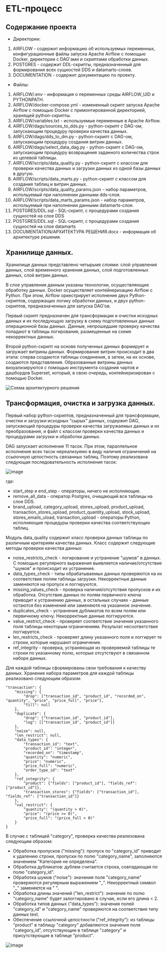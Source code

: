 # ETL-процесс

## Содержание проекта
* Директории:
1. AIRFLOW - содержит информацию об используемых переменных, конфигурационные файлы запуска Apache Airflow с помощью Docker, директории с DAG'ами и скриптами обработки данных.
2. POSTGRES - содержит DDL-скрипты, предназначенный для формирования всех сущностей DDS и datamarts-слоев.
4. DOCUMENTATION - содержит документацию по проекту.
* Файлы:
1. AIRFLOW/.env - информация о переменных среды AIRFLOW_UID и PYTHONPATH.
2. AIRFLOW/docker-compose.yml - измененный скрипт запуска Apache Airflow с помощью Docker с примонтированной директорией, хранящей python-скрипты.
3. AIRFLOW/variables.txt - используемые переменные в Apache Airflow.
4. AIRFLOW/dags/sources_to_dds.py - python-скрипт с DAG-ом, запускающим процедуру проверки качества данных.
5. AIRFLOW/dags/dds_to_dm.py - python-скрипт с DAG-ом, запускающим процедуру создания витрин данных.
6. AIRFLOW/dags/select_data_dag.py - python-скрипт с DAG-ом, запускающим процедуру возвращения заданного количества строк из целевой таблицы.
8. AIRFLOW/scripts/data_quality.py - python-скрипт с классом для проверки качества данных и загрузки данных из одной базы данных в другую.
9. AIRFLOW/scripts/data_marts.py - python-скрипт с классом для создания таблиц и витрин данных.
10. AIRFLOW/scripts/data_quality_params.json - набор параметров, испольуемый при наполнении данными dds-слоя.
11. AIRFLOW/scripts/data_marts_params.json - набор параметров, испольуемый при наполнении данными datamarts-слоя.
12. POSTGRES/DDL.sql - SQL-скрипт, с процедурами создания сущностей на слое DDS
13. POSTGRES/DDL.sql - SQL-скрипт, с процедурами создания сущностей на слое datamarts
14. DOCUMENTATION/АРХИТЕКТУРА РЕШЕНИЯ.docx - информация об архитектуре решения.

## Хранилище данных.
Хранилище данных представлено четырьмя слоями: слой управления данных, слой временного хранения данных,
слой подготовленных данных, слой витрин данных.

В слое управления данным указаны технологии, осуществляющие обработку данных. Docker осуществляет контейнеризацию Airflow с Python. При этом, Airflow оркестрирует исполнение двух Python-скриптов, содержащих логику обработки данных, и двух python-скриптов, предназначенных для запуска DAG’ов.

Первый скрипт предназначен для трансформации и очистки исходных данных и их последующую загрузку в схему подготовленных данных операционной базы данных. Данные, непрошедшие проверку качества попадают в таблицы логирования, размещенные на схеме некорректных данных.

Второй python-скрипт на основе полученных данных формирует и загружает витрины данных. Формирование витрин происходит в два этапа: сперва создаются таблицы соединения, а затем, на их основе, создаются представления. Образованные витрины данных визуализируются с помощью инструмента создания чартов и дашбордов Superset, который, в свою очередь, контейнеризирован с помощью Docker.



![Схема архитектурного решения](https://github.com/asetimankulov/internship/assets/98170451/52a84b9c-4a53-4255-94b0-24d0a8ed59cf)



## Трансформация, очистка и загрузка данных.

Первый набор python-скриптов, предназначенный для трансформации, очистки и загрузки исходных "сырых" данных, содержит DAG, запускающий процедуры
проверки качества загружаемых данных и их преобразования, и файл с классом проверки качества данных и процедурами загрузки и обработки данных.

DAG запускает исполнение 11 тасок. При этом, параллельное исполнение всех тасок нереализуемо в виду наличия ограничений на ссылочную целостность
связанных таблиц. Поэтому реализована следующая последовательность исполнения тасок:



![image](https://github.com/asetimankulov/internship/assets/98170451/631dce83-f961-49c1-99c1-703f14c922ce)



где:
* start_step и end_step - операторы, ничего не исполняющие.
* remove_all_data - оператор Postgres, очищающий все таблицы на слое DDS.
* brand_upload, category_upload, stores_upload, product_upload, transaction_stores_upload, product_quantity_upload, stock_upload, stores_emails_uload, transaction_upload - операторы Python, исполняющие процедуры проверки качества соответствующих таблиц.


Модуль data_quality содержит класс проверки данных таблицы по различным критериям качества данных.
Класс содержит следующие методы проверки качества данных:
* noise_restricts_check - логирование и устранение "шумов" в данных. С помощью регулярного выражения выявляется наличие/отсутствие "шумов"
и происходит их устранение.
* data_types_check - типы обрабатываемых данных проверяются на их соответствие полям таблицы загрузки. Некорректные данные заменяются
на пропуск и логгируются.
* missing_values_check - проверка наличия/отсутствия пропусков и их обработка. Отсутствие данных по полям первичного ключа приводит к устранению данных, в остальных случаях - данные остаются без изменений или заменяютя на указанное значение.
* duplicates_check - устранение дубликатов по всем полям или первичному ключу. Некорректные данные логгируются.
* value_restrict_check - проверяет соответствие значения указанного поля таблицы некоторым ограничениям. Результат несоответствия логгируется.
* len_restricts_check - проверяет длину указанного поля и логгирует те строки, которые нарушают ограничение.
* ref_integrity - проверка, устраняющая из проверяемой таблицы те строки по указанному полю, которые отсутствуют в связанном наборе данных.

Для каждой таблицы сформированы свои требования к качеству данных. Хранение набора параметров для каждой таблицы реализовано следующим образом:

    "transaction": {
        "missing": {
			"drop": ["transaction_id", "product_id", "recorded_on", "quantity", "price", "price_full", "price"],
			"fill": null
		},
        "duplicate": {
			"drop": ["transaction_id", "product_id"],
			"log": [["transaction_id", "product_id"]]
		},
		"noise": null,
		"len_restrict": null,
        "data_types": {
			"transaction_id": "text",
			"product_id": "integer",
			"recorded_on": "timestamp",
			"quantity": "numeric",
			"price": "numeric",
			"price_full": "numeric",
			"order_type_id": "text"
		},
		"ref_integrity": {
			"product": {"fields": ["product_id"], "fields_ref": ["product_id"]},
			"transaction_stores": {"fields": ["transaction_id"], "fields_ref": ["transaction_id"]}
		},
		"val_restrict": {
			"quantity": "(quantity > 0)",
			"price": "(price >= 0)",
			"price_full": "(price_full > 0)"
		}
	}

В случае с таблицей "category", проверка качества реализована следующим образом:
* Обработка пропусков ("missing"): пропуск по "category_id" приводит к удалению строки, пропуски по полю "category_name", заполняются значением "Категория не определена".
* Обработка дубликатов: дублем считается строка, совпадающая по полю "category_id".
* Обработка шумов ("noise"): значения поля "category_name" проверяются регулярным выражением "\_". Некорректный символ "\_" заменяется на " ".
* Обработка длины значений ("len_restrict"): значение по полю "category_name" будет залоггировано в случае, если его длина  < 2.
* Обработка типов данных ("data_types"): значения полей "category_id" и "category_name" проверяются на соответствие типу данных text.
* Обеспечение ссылочной целостности ("ref_integrity"): из таблицы "product" в таблицу "category" добавляются значения поля "category_id", отсутствующие в таблице "category" и присутствующие в таблице "product".


![image](https://github.com/asetimankulov/internship/assets/98170451/2dc0d8ad-8cc8-48ec-8e6e-eef1c57fa855)








